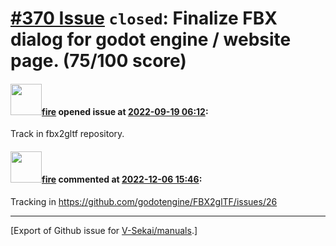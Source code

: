 # [\#370 Issue](https://github.com/V-Sekai/manuals/issues/370) `closed`: Finalize FBX dialog for godot engine / website page. (75/100 score)

#### <img src="https://avatars.githubusercontent.com/u/32321?u=c2e06a3d2b49a467aa907e54aa259516440267cc&v=4" width="50">[fire](https://github.com/fire) opened issue at [2022-09-19 06:12](https://github.com/V-Sekai/manuals/issues/370):

Track in fbx2gltf repository.

#### <img src="https://avatars.githubusercontent.com/u/32321?u=c2e06a3d2b49a467aa907e54aa259516440267cc&v=4" width="50">[fire](https://github.com/fire) commented at [2022-12-06 15:46](https://github.com/V-Sekai/manuals/issues/370#issuecomment-1339578138):

Tracking in https://github.com/godotengine/FBX2glTF/issues/26


-------------------------------------------------------------------------------



[Export of Github issue for [V-Sekai/manuals](https://github.com/V-Sekai/manuals).]
